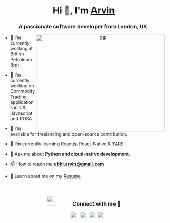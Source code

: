 <h1 align="center">Hi 👋, I'm <a href="https://arvinubhi.github.io/me.io/" target="blank">
Arvin</a></h1>
<h3 align="center">A passionate software developer from London, UK.</h3>

<a target="_blank" align="center">
  <img align="right" top="500" height="300" width="400" alt="GIF" src="https://media.giphy.com/media/SWoSkN6DxTszqIKEqv/giphy.gif">
</a>

- 🔭 I’m currently working at British Petroleum (<a href="https://www.bp.com/" target="blank">bp</a>). 

- 🌱 I’m currently working on Commodity Trading applications in C#, Javascript and ROSA.

- 🤝 I’m available for freelancing and open-source contribution.

- 🌱 I’m currently learning Reactjs, React-Native & <a href="https://microsoft.github.io/reverse-proxy/" target="blank">YARP</a>.

- 💬 Ask me about  **Python and cloud-native development**.

- 📫 How to reach me **ubhi.arvin@gmail.com**

- 📄 Learn about me on my <a href="https://github.com/ArvinUbhi/me.io/blob/master/ArvinUbhiCV.pdf" target="blank">Resume</a>
<br/>
<h3 align="center" > <img src="https://media.giphy.com/media/iY8CRBdQXODJSCERIr/giphy.gif" width="30" height="30" style="margin-right: 50px;">Connect with me 🤝 </h3>

<p align="center">

 <div align="center"  class="icons-social" style="margin-left: 10px;">
        <a style="margin-left: 10px;"  target="_blank" href="https://www.linkedin.com/in/arvinubhi/">
			<img src="https://img.icons8.com/doodle/40/000000/linkedin--v2.png"></a>
        <a style="margin-left: 10px;" target="_blank" href="https://github.com/ArvinUbhi">
		<img src="https://img.icons8.com/doodle/40/000000/github--v1.png"></a>
			   <a style="margin-left: 10px;" target="_blank" href="https://instagram.com/arvinubhi_">
			<img src="https://img.icons8.com/doodle/40/000000/instagram-new--v2.png"></a>
			<a style="margin-left: 5px;" target="_blank" href="https://github.com/ArvinUbhi/me.io/blob/master/ArvinUbhiCV.pdf">
					<img src="https://img.icons8.com/plasticine/40/000000/resume.png" ></a>
      </div>

</p>
